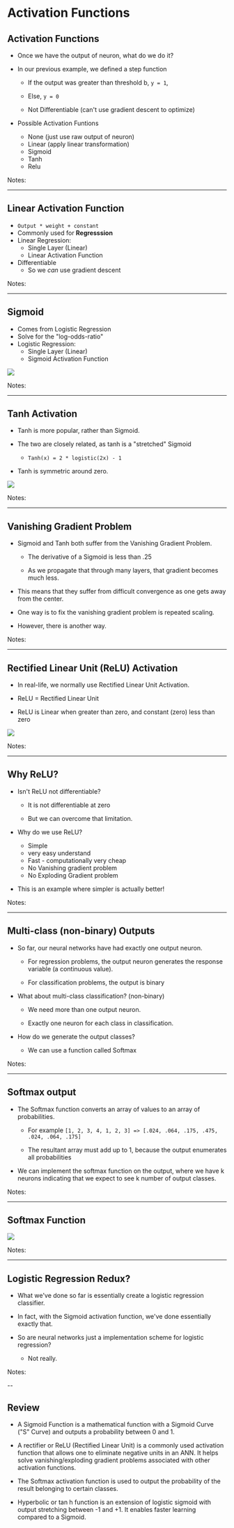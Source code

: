 Activation Functions
======

## Activation Functions

 * Once we have the output of neuron, what do we do it?

 * In our previous example, we defined a step function

     - If the output was greater than threshold b, `y = 1`,

     - Else, `y = 0`

     - Not Differentiable (can't use gradient descent to optimize)

 * Possible Activation Funtions
   - None (just use raw output of neuron)
   - Linear (apply linear transformation)
   - Sigmoid
   - Tanh
   - Relu

Notes:



---
## Linear Activation Function

   * `Output * weight + constant`
   * Commonly used for **Regresssion**
   * Linear Regression:
     - Single Layer (Linear)
     - Linear Activation Function
   * Differentiable
     - So we *can* use gradient descent

Notes:



---
## Sigmoid

   * Comes from Logistic Regression
   * Solve for the "log-odds-ratio"
   * Logistic Regression:
     - Single Layer (Linear)
     - Sigmoid Activation Function

![](../../assets/images/deep-learning/activation-sigmoid.png) <!-- {"left" : 1.72, "top" : 3.21, "height" : 3.86, "width" : 6.81} -->



Notes:


---
## Tanh Activation

 * Tanh is more popular, rather than Sigmoid.

 * The two are closely related, as tanh is a "stretched" Sigmoid

     - `Tanh(x) = 2 * logistic(2x) - 1`

 * Tanh is symmetric around zero.

![](../../assets/images/deep-learning/activation-sigmoid-vs-tanh.png) <!-- {"left" : 0.77, "top" : 3.3, "height" : 3.24, "width" : 8.71} -->



Notes:



---
## Vanishing Gradient Problem

 * Sigmoid and Tanh both suffer from the Vanishing Gradient Problem.

     - The derivative of a Sigmoid is less than .25

     - As we propagate that through many layers, that gradient becomes much less.

 * This means that they suffer from difficult convergence as one gets away from the center.

 * One way is to fix the vanishing gradient problem is repeated scaling.

 * However, there is another way.

Notes:


---
## Rectified Linear Unit (ReLU) Activation


 * In real-life, we normally use Rectified Linear Unit Activation.

 * ReLU = Rectified Linear Unit

 * ReLU is Linear when greater than zero, and constant (zero) less than zero

![](../../assets/images/deep-learning/activation-sigmoid-vs-relu.png) <!-- {"left" : 0.58, "top" : 3.26, "height" : 3.57, "width" : 9.09} -->


Notes:



---
## Why ReLU?


 * Isn't ReLU not differentiable?

     - It is not differentiable at zero

     - But we can overcome that limitation.

 * Why do we use ReLU?

     - Simple
     - very easy understand
     - Fast - computationally very cheap
     - No Vanishing gradient problem
     - No Exploding Gradient problem

 * This is an example where simpler is actually better!

Notes:



---



## Multi-class (non-binary) Outputs

 * So far, our neural networks have had exactly one output neuron.

     - For regression problems, the output neuron generates the response variable (a continuous value).

     - For classification problems, the output is binary

 * What about multi-class classification? (non-binary)

     - We need more than one output neuron.

     - Exactly one neuron for each class in classification.

 * How do we generate the output classes?

     - We can use a function called Softmax

Notes:


---
## Softmax output

 * The Softmax function converts an array of values to an array of probabilities.

     - For example `[1, 2, 3, 4, 1, 2, 3] => [.024, .064, .175, .475, .024, .064, .175]`

     - The resultant array must add up to 1, because the output enumerates all probabilities

 * We can implement the softmax function on the output, where we have k neurons indicating that we expect to see k number of output classes.

Notes:


---
## Softmax Function

![](../../assets/images/deep-learning/Softmax-Function.png) <!-- {"left" : 0.38, "top" : 1.5, "height" : 4.5, "width" : 9.48} -->



Notes:



---
## Logistic Regression Redux?


 * What we've done so far is essentially create a logistic regression classifier.

 * In fact, with the Sigmoid activation function, we've done essentially exactly that.

 * So are neural networks just a implementation scheme for logistic regression?

     - Not really.

Notes:

--

## Review


 * A Sigmoid Function is a mathematical function with a Sigmoid Curve ("S" Curve) and outputs a probability between 0 and 1.

 * A rectifier or ReLU (Rectified Linear Unit) is a commonly used activation function that allows one to eliminate negative units in an ANN. It helps solve vanishing/exploding gradient problems associated with other activation functions.

 * The Softmax activation function is used to output the probability of the result belonging to certain classes.

 * Hyperbolic or tan h function is an extension of logistic sigmoid with output stretching between -1 and +1. It enables faster learning compared to a Sigmoid.
